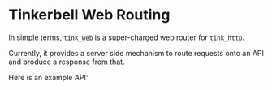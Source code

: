 # Tinkerbell Web Routing

In simple terms, `tink_web` is a super-charged web router for `tink_http`.

Currently, it provides a server side mechanism to route requests onto an API and produce a response from that.

Here is an example API:
